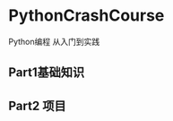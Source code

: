 # PythonCrashCourse
Python编程 从入门到实践
## Part1基础知识

## Part2 项目

[项目三 Web应用程序]:(https://www.yuque.com/xiaodong-jomdo/kb/wrofxaipc3eybfxb)

